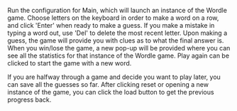 Run the configuration for Main, which will launch an instance of the Wordle game.
Choose letters on the keyboard in order to make a word on a row, and click 'Enter' when ready to make a guess.
If you make a mistake in typing a word out, use 'Del' to delete the most recent letter. 
Upon making a guess, the game will provide you with clues as to what the final answer is.
When you win/lose the game, a new pop-up will be provided where you can see all the statistics for that instance of the Wordle game.
Play again can be clicked to start the game with a new word.

If you are halfway through a game and decide you want to play later, you can save all the guesses so far.
After clicking reset or opening a new instance of the game, you can click the load button to get the previous progress back.


